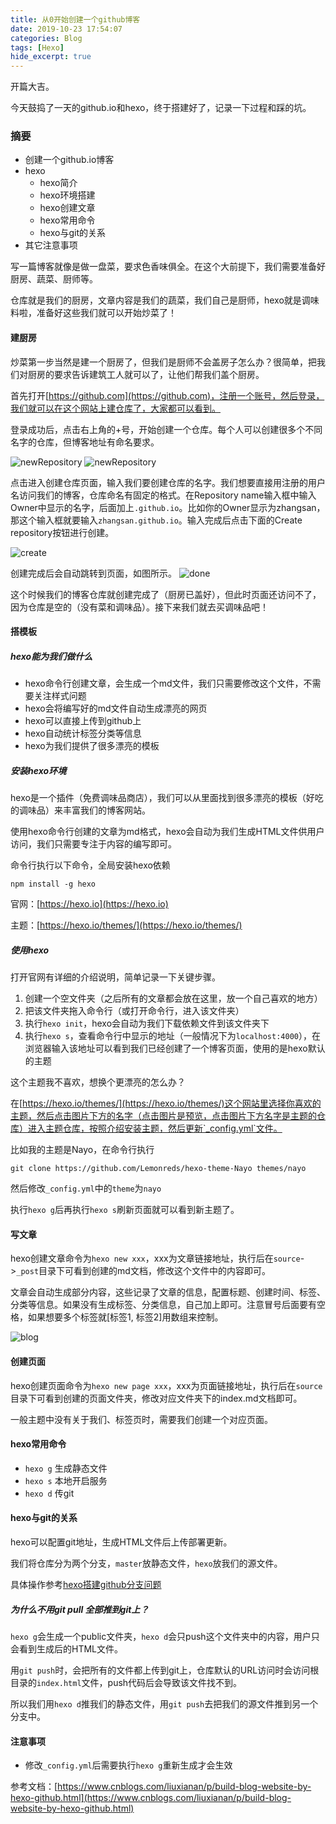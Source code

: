 ```yaml
---
title: 从0开始创建一个github博客
date: 2019-10-23 17:54:07
categories: Blog
tags: [Hexo]
hide_excerpt: true
---
```


开篇大吉。

今天鼓捣了一天的github.io和hexo，终于搭建好了，记录一下过程和踩的坑。

### 摘要

* 创建一个github.io博客
* hexo
	* hexo简介
	* hexo环境搭建
	* hexo创建文章
	* hexo常用命令
	* hexo与git的关系
* 其它注意事项

<!-- more -->

写一篇博客就像是做一盘菜，要求色香味俱全。在这个大前提下，我们需要准备好厨房、蔬菜、厨师等。

仓库就是我们的厨房，文章内容是我们的蔬菜，我们自己是厨师，hexo就是调味料啦，准备好这些我们就可以开始炒菜了！

#### 建厨房

炒菜第一步当然是建一个厨房了，但我们是厨师不会盖房子怎么办？很简单，把我们对厨房的要求告诉建筑工人就可以了，让他们帮我们盖个厨房。

首先打开[https://github.com](https://github.com)，注册一个账号，然后登录，我们就可以在这个网站上建仓库了，大家都可以看到。

登录成功后，点击右上角的+号，开始创建一个仓库。每个人可以创建很多个不同名字的仓库，但博客地址有命名要求。

![newRepository](newRepository.jpg)
![newRepository](newButton.jpg)

点击进入创建仓库页面，输入我们要创建仓库的名字。我们想要直接用注册的用户名访问我们的博客，仓库命名有固定的格式。在Repository name输入框中输入Owner中显示的名字，后面加上`.github.io`。比如你的Owner显示为zhangsan，那这个输入框就要输入`zhangsan.github.io`。输入完成后点击下面的Create repository按钮进行创建。

![create](create.jpg)

创建完成后会自动跳转到页面，如图所示。
![done](done.jpg)

这个时候我们的博客仓库就创建完成了（厨房已盖好），但此时页面还访问不了，因为仓库是空的（没有菜和调味品）。接下来我们就去买调味品吧！

#### 搭模板

##### hexo能为我们做什么

* hexo命令行创建文章，会生成一个md文件，我们只需要修改这个文件，不需要关注样式问题
* hexo会将编写好的md文件自动生成漂亮的网页
* hexo可以直接上传到github上
* hexo自动统计标签分类等信息
* hexo为我们提供了很多漂亮的模板

##### 安装hexo环境

hexo是一个插件（免费调味品商店），我们可以从里面找到很多漂亮的模板（好吃的调味品）来丰富我们的博客网站。

使用hexo命令行创建的文章为md格式，hexo会自动为我们生成HTML文件供用户访问，我们只需要专注于内容的编写即可。

命令行执行以下命令，全局安装hexo依赖

```
npm install -g hexo
```

官网：[https://hexo.io](https://hexo.io)

主题：[https://hexo.io/themes/](https://hexo.io/themes/)

##### 使用hexo

打开官网有详细的介绍说明，简单记录一下关键步骤。

1. 创建一个空文件夹（之后所有的文章都会放在这里，放一个自己喜欢的地方）
2. 把该文件夹拖入命令行（或打开命令行，进入该文件夹）
3. 执行`hexo init`，hexo会自动为我们下载依赖文件到该文件夹下
4. 执行`hexo s`，查看命令行中显示的地址（一般情况下为`localhost:4000`），在浏览器输入该地址可以看到我们已经创建了一个博客页面，使用的是hexo默认的主题

这个主题我不喜欢，想换个更漂亮的怎么办？

在[https://hexo.io/themes/](https://hexo.io/themes/)这个网站里选择你喜欢的主题，然后点击图片下方的名字（点击图片是预览，点击图片下方名字是主题的仓库）进入主题仓库，按照介绍安装主题，然后更新`_config.yml`文件。

比如我的主题是Nayo，在命令行执行

```
git clone https://github.com/Lemonreds/hexo-theme-Nayo themes/nayo
```

然后修改`_config.yml`中的`theme`为`nayo`

执行`hexo g`后再执行`hexo s`刷新页面就可以看到新主题了。

#### 写文章

hexo创建文章命令为`hexo new xxx`，xxx为文章链接地址，执行后在`source`->`_post`目录下可看到创建的md文档，修改这个文件中的内容即可。

文章会自动生成部分内容，这些记录了文章的信息，配置标题、创建时间、标签、分类等信息。如果没有生成标签、分类信息，自己加上即可。注意冒号后面要有空格，如果想要多个标签就[标签1, 标签2]用数组来控制。

![blog](blog_header.jpg)

#### 创建页面

hexo创建页面命令为`hexo new page xxx`，xxx为页面链接地址，执行后在`source`目录下可看到创建的页面文件夹，修改对应文件夹下的index.md文档即可。

一般主题中没有关于我们、标签页时，需要我们创建一个对应页面。

#### hexo常用命令

* `hexo g` 	生成静态文件
* `hexo s`	本地开启服务
* `hexo d`	传git

#### hexo与git的关系

hexo可以配置git地址，生成HTML文件后上传部署更新。

我们将仓库分为两个分支，`master`放静态文件，`hexo`放我们的源文件。

具体操作参考[hexo搭建github分支问题](../../24/hexobranch/index.html)

##### 为什么不用git pull 全部推到git上？

`hexo g`会生成一个public文件夹，`hexo d`会只push这个文件夹中的内容，用户只会看到生成后的HTML文件。

用`git push`时，会把所有的文件都上传到git上，仓库默认的URL访问时会访问根目录的`index.html`文件，push代码后会导致该文件找不到。

所以我们用`hexo d`推我们的静态文件，用`git push`去把我们的源文件推到另一个分支中。


#### 注意事项

* 修改`_config.yml`后需要执行`hexo g`重新生成才会生效


参考文档：[https://www.cnblogs.com/liuxianan/p/build-blog-website-by-hexo-github.html](https://www.cnblogs.com/liuxianan/p/build-blog-website-by-hexo-github.html)

